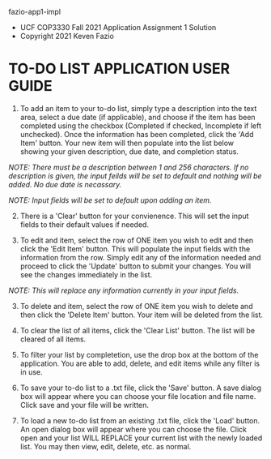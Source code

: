 fazio-app1-impl
*  UCF COP3330 Fall 2021 Application Assignment 1 Solution
*  Copyright 2021 Keven Fazio

 # TO-DO LIST APPLICATION USER GUIDE
 
 1) To add an item to your to-do list, simply type a description into the text area, select a due date (if applicable), and choose if the item has been completed using the checkbox (Completed if checked, Incomplete if left unchecked). Once the information has been completed, click the 'Add Item' button. Your new item will then populate into the list below showing your given description, due date, and completion status.
 
 *NOTE: There must be a description between 1 and 256 characters. If no description is given, the input feilds will be set to default and nothing will be added. No due date is necassary.*
 
 *NOTE: Input fields will be set to default upon adding an item.*
 
 2) There is a 'Clear' button for your convienence. This will set the input fields to their default values if needed.
 
 2) To edit and item, select the row of ONE item you wish to edit and then click the 'Edit Item' button. This will populate the input fields with the information from the row. Simply edit any of the information needed and proceed to click the 'Update' button to submit your changes. You will see the changes immediately in the list.
 
 *NOTE: This will replace any information currently in your input fields.*
 
 3) To delete and item, select the row of ONE item you wish to delete and then click the 'Delete Item' button. Your item will be deleted from the list.
 
 4) To clear the list of all items, click the 'Clear List' button. The list will be cleared of all items.
 
 5) To filter your list by completetion, use the drop box at the bottom of the application. You are able to add, delete, and edit items while any filter is in use. 
 
 6) To save your to-do list to a .txt file, click the 'Save' button. A save dialog box will appear where you can choose your file location and file name. Click save and your file will be written.
 
 7) To load a new to-do list from an existing .txt file, click the 'Load' button. An open dialog box will appear where you can choose the file. Click open and your list WILL REPLACE your current list with the newly loaded list. You may then view, edit, delete, etc. as normal. 
